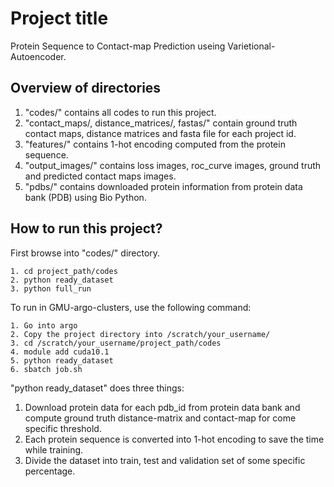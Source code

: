 # Project title
Protein Sequence to Contact-map Prediction useing Varietional-Autoencoder.

## Overview of directories
1. "codes/" contains all codes to run this project.
2. "contact_maps/, distance_matrices/, fastas/" contain ground truth contact maps, distance matrices and fasta file for each project id.
3. "features/" contains 1-hot encoding computed from the protein sequence.
4. "output_images/" contains loss images, roc_curve images, ground truth and predicted contact maps images.
5. "pdbs/" contains downloaded protein information from protein data bank (PDB) using Bio Python.

## How to run this project?
First browse into "codes/" directory. 

```
1. cd project_path/codes
2. python ready_dataset
3. python full_run
```
To run in GMU-argo-clusters, use the following command:
```
1. Go into argo
2. Copy the project directory into /scratch/your_username/
3. cd /scratch/your_username/project_path/codes
4. module add cuda10.1
5. python ready_dataset
6. sbatch job.sh
```

"python ready_dataset" does three things:
1. Download protein data for each pdb_id from protein data bank and compute ground truth distance-matrix and contact-map for come specific threshold.
2. Each protein sequence is converted into 1-hot encoding to save the time while training.
3. Divide the dataset into train, test and validation set of some specific percentage.
